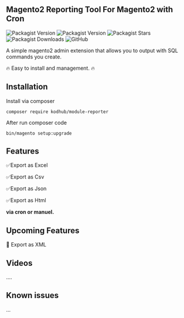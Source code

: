 ## Magento2 Reporting Tool For Magento2 with Cron

![Packagist Version](https://img.shields.io/packagist/v/kodhub/module-reporter)
![Packagist Version](https://img.shields.io/badge/magento2-2.3~-red)
![Packagist Stars](https://img.shields.io/packagist/stars/kodhub/module-reporter)
![Packagist Downloads](https://img.shields.io/packagist/dt/kodhub/module-reporter)
![GitHub](https://img.shields.io/github/license/kodhub/module-reporter)

A simple magento2 admin extension that allows you to output with SQL commands you create.

🔥 Easy to install and management. 🔥 

## Installation

Install via composer

`composer require kodhub/module-reporter`

After run composer code

`bin/magento setup:upgrade`

## Features
✅Export as Excel

✅Export as Csv

✅Export as Json

✅Export as Html

**via cron or manuel.**

## Upcoming Features
💠 Export as XML

## Videos
....

## Known issues
...
